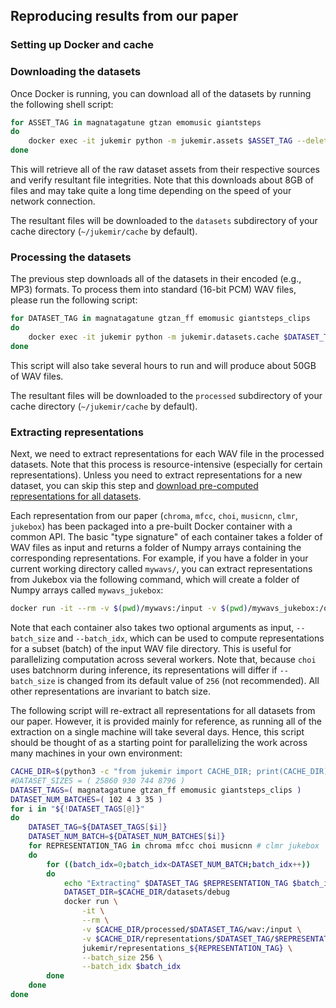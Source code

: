 ## Reproducing results from our paper

### Setting up Docker and cache

### Downloading the datasets

Once Docker is running, you can download all of the datasets by running the following shell script:

```sh
for ASSET_TAG in magnatagatune gtzan emomusic giantsteps
do
	docker exec -it jukemir python -m jukemir.assets $ASSET_TAG --delete_wrong --num_parallel 8
done
```

This will retrieve all of the raw dataset assets from their respective sources and verify resultant file integrities. Note that this downloads about 8GB of files and may take quite a long time depending on the speed of your network connection.

The resultant files will be downloaded to the `datasets` subdirectory of your cache directory (`~/jukemir/cache` by default).

### Processing the datasets

The previous step downloads all of the datasets in their encoded (e.g., MP3) formats. To process them into standard (16-bit PCM) WAV files, please run the following script:

```sh
for DATASET_TAG in magnatagatune gtzan_ff emomusic giantsteps_clips
do
	docker exec -it jukemir python -m jukemir.datasets.cache $DATASET_TAG audio
done
```

This script will also take several hours to run and will produce about 50GB of WAV files.

The resultant files will be downloaded to the `processed` subdirectory of your cache directory (`~/jukemir/cache` by default).

### Extracting representations

Next, we need to extract representations for each WAV file in the processed datasets. Note that this process is resource-intensive (especially for certain representations). Unless you need to extract representations for a new dataset, you can skip this step and [download pre-computed representations for all datasets](TODO).

Each representation from our paper (`chroma`, `mfcc`, `choi`, `musicnn`, `clmr`, `jukebox`) has been packaged into a pre-built Docker container with a common API. The basic "type signature" of each container takes a folder of WAV files as input and returns a folder of Numpy arrays containing the corresponding representations. For example, if you have a folder in your current working directory called `mywavs/`, you can extract representations from Jukebox via the following command, which will create a folder of Numpy arrays called `mywavs_jukebox`:

```sh
docker run -it --rm -v $(pwd)/mywavs:/input -v $(pwd)/mywavs_jukebox:/output jukemir/representations_jukebox
```

Note that each container also takes two optional arguments as input, `--batch_size` and `--batch_idx`, which can be used to compute representations for a subset (batch) of the input WAV file directory. This is useful for parallelizing computation across several workers. Note that, because `choi` uses batchnorm during inference, its representations will differ if `--batch_size` is changed from its default value of `256` (not recommended). All other representations are invariant to batch size.

The following script will re-extract all representations for all datasets from our paper. However, it is provided mainly for reference, as running all of the extraction on a single machine will take several days. Hence, this script should be thought of as a starting point for parallelizing the work across many machines in your own environment:

```sh
CACHE_DIR=$(python3 -c "from jukemir import CACHE_DIR; print(CACHE_DIR)")
#DATASET_SIZES = ( 25860 930 744 8796 )
DATASET_TAGS=( magnatagatune gtzan_ff emomusic giantsteps_clips )
DATASET_NUM_BATCHES=( 102 4 3 35 )
for i in "${!DATASET_TAGS[@]}"
do
	DATASET_TAG=${DATASET_TAGS[$i]}
	DATASET_NUM_BATCH=${DATASET_NUM_BATCHES[$i]}
	for REPRESENTATION_TAG in chroma mfcc choi musicnn # clmr jukebox
	do
		for ((batch_idx=0;batch_idx<DATASET_NUM_BATCH;batch_idx++))
		do
			echo "Extracting" $DATASET_TAG $REPRESENTATION_TAG $batch_idx
			DATASET_DIR=$CACHE_DIR/datasets/debug
			docker run \
				-it \
				--rm \
				-v $CACHE_DIR/processed/$DATASET_TAG/wav:/input \
				-v $CACHE_DIR/representations/$DATASET_TAG/$REPRESENTATION_TAG:/output \
				jukemir/representations_${REPRESENTATION_TAG} \
				--batch_size 256 \
				--batch_idx $batch_idx
		done
	done
done
```
